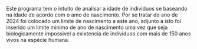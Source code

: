 Este programa tem o intuito de analisar a idade de individuos se baseando na idade de acordo com o amo de nascimento.
    Por se tratar do ano de 2024 foi colocado um limite de nascimento a este ano, adjunto a isto foi inserido um limite minimo de ano de nascimento uma vez que seja biologicamente impossivel a exixtencia de individuos com mais de 150 anos vivos na espécie humana.